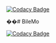 
[![Codacy Badge](https://api.codacy.com/project/badge/Grade/b0670ff69eec4b22b04496af24a98acb)](https://app.codacy.com/gh/Nerpp/BileMo?utm_source=github.com&utm_medium=referral&utm_content=Nerpp/BileMo&utm_campaign=Badge_Grade_Settings)

��# BileMo

[![Codacy Badge](https://app.codacy.com/project/badge/Grade/b3998b06296c4495bdc98e6e615fdbcf)](https://www.codacy.com/gh/Nerpp/BileMo/dashboard?utm_source=github.com&amp;utm_medium=referral&amp;utm_content=Nerpp/BileMo&amp;utm_campaign=Badge_Grade)
